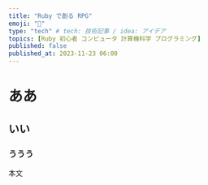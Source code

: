 ```yaml
---
title: "Ruby で創る RPG"
emoji: "👋"
type: "tech" # tech: 技術記事 / idea: アイデア
topics: [Ruby 初心者 コンピュータ 計算機科学 プログラミング]
published: false
published_at: 2023-11-23 06:00
---
```

# ああ
## いい
### ううう
本文
